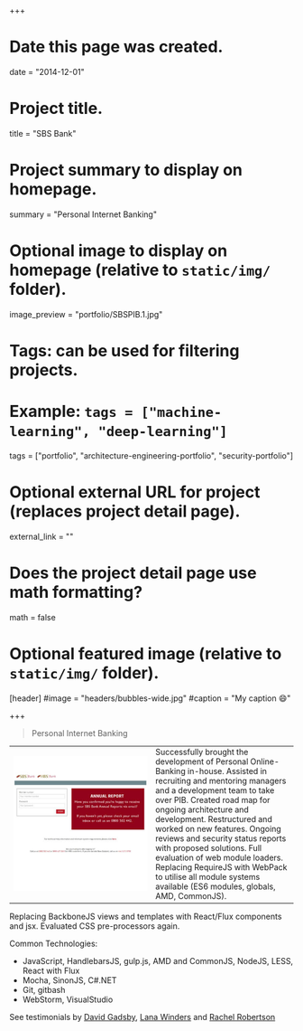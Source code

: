 +++
# Date this page was created.
date = "2014-12-01"

# Project title.
title = "SBS Bank"

# Project summary to display on homepage.
summary = "Personal Internet Banking"

# Optional image to display on homepage (relative to `static/img/` folder).
image_preview = "portfolio/SBSPIB.1.jpg"

# Tags: can be used for filtering projects.
# Example: `tags = ["machine-learning", "deep-learning"]`
tags = ["portfolio", "architecture-engineering-portfolio", "security-portfolio"]

# Optional external URL for project (replaces project detail page).
external_link = ""

# Does the project detail page use math formatting?
math = false

# Optional featured image (relative to `static/img/` folder).
[header]
#image = "headers/bubbles-wide.jpg"
#caption = "My caption :smile:"

+++

> Personal Internet Banking

<table>
   <tr>
      <td style="text-align: left; width: 50%"><a href="https://secure.sbsbank.co.nz/personal/" target="_blank"><img src="../../img/portfolio/SBSPIB.1.jpg"></a></td>
      <td style="text-align: left">
         Successfully brought the development of Personal Online-Banking in-house.
         Assisted in recruiting and mentoring managers and a development team to take over PIB.
         Created road map for ongoing architecture and development. Restructured and worked on new features. Ongoing reviews and security status reports with proposed solutions.
         Full evaluation of web module loaders. Replacing RequireJS with WebPack to utilise all module systems available (ES6 modules, globals, AMD, CommonJS).         
      </td>
   </tr>
</table>

Replacing BackboneJS views and templates with React/Flux components and jsx. Evaluated CSS pre-processors again.

Common Technologies:

* JavaScript, HandlebarsJS, gulp.js, AMD and CommonJS, NodeJS, LESS, React with Flux
* Mocha, SinonJS, C#.NET
* Git, gitbash
* WebStorm, VisualStudio

See testimonials by [David Gadsby](../testimonial-david-gadsby), [Lana Winders](../testimonial-lana-winders) and [Rachel Robertson](../testimonial-rachel-robertson)





